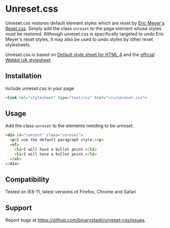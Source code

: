 # Unreset.css
Unreset.css restores default element styles which are reset by [Eric Meyer's Reset.css](http://meyerweb.com/eric/tools/css/reset/). Simply add the class `unreset` to the page element whose styles must be restored. Although unreset.css is specifically targeted to undo Eric Meyer's reset styles, it may also be used to undo styles by other reset stylesheets.

Unreset.css is based on [Default style sheet for HTML 4](http://www.w3.org/TR/CSS21/sample.html) and the [official Webkit UA stylesheet](http://trac.webkit.org/browser/trunk/Source/WebCore/css/html.css).

## Installation

Include unreset.css in your page

```html
<link rel="stylesheet" type="text/css" href="css/unreset.css">
```

## Usage

Add the class `unreset` to the elements needing to be unreset.

```html
<div id="content" class="unreset">
  <p>I use the default paragraph style.</p>
  <ul>
    <li>I will have a bullet point.</li>
    <li>I will have a bullet point.</li>
  </ul>
</div>
```

## Compatibility 

Tested on IE8-11, latest versions of Firefox, Chrome and Safari

## Support

Report bugs at https://github.com/binarystash/unreset-css/issues.
